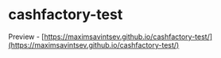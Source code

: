 # cashfactory-test

Preview - [https://maximsavintsev.github.io/cashfactory-test/](https://maximsavintsev.github.io/cashfactory-test/)

